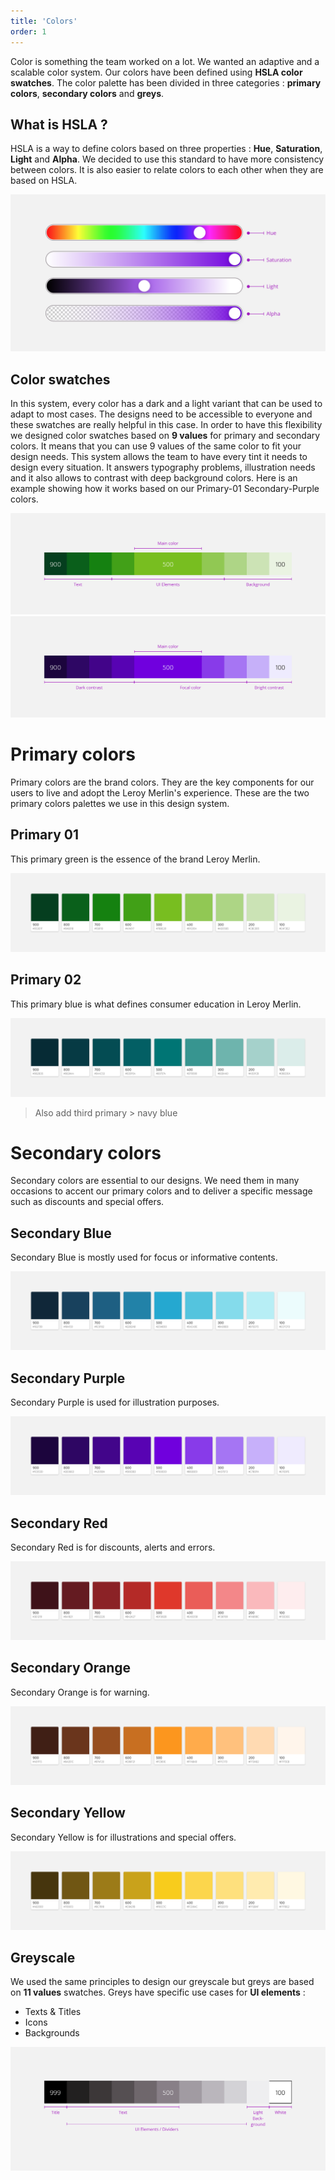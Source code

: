 ```yaml
---
title: 'Colors'
order: 1
---
```


Color is something the team worked on a lot. We wanted an adaptive and a scalable color system. Our colors have been defined using **HSLA color swatches**. The color palette has been divided in three categories : **primary colors**, **secondary colors** and **greys**.

## What is HSLA ?
HSLA is a way to define colors based on three properties : **Hue**, **Saturation**, **Light** and **Alpha**. We decided to use this standard to have more consistency between colors. It is also easier to relate colors to each other when they are based on HSLA.

![hslaVisual](HslaGrey.png)

## Color swatches
In this system, every color has a dark and a light variant that can be used to adapt to most cases. The designs need to be accessible to everyone and these swatches are really helpful in this case. In order to have this flexibility we designed color swatches based on **9 values** for primary and secondary colors. It means that you can use 9 values of the same color to fit your design needs. This system allows the team to have every tint it needs to design every situation. It answers typography problems, illustration needs and it also allows to contrast with deep background colors. Here is an example showing how it works based on our Primary-01 Secondary-Purple colors.

![Primary-01](Primary-01.jpg)
<br>
![Primary-02](Primary-02.jpg)

# Primary colors
Primary colors are the brand colors. They are the key components for our users to live and adopt the Leroy Merlin's experience. These are the two primary colors palettes we use in this design system.

## Primary 01
This primary green is the essence of the brand Leroy Merlin.

![Primary01ColorPalette](Primary01ColorPalette.png)

## Primary 02
This primary blue is what defines consumer education in Leroy Merlin.

![Primary02ColorPalette](Primary02ColorPalette.png)

>Also add third primary > navy blue

# Secondary colors
Secondary colors are essential to our designs. We need them in many occasions to accent our primary colors and to deliver a specific message such as discounts and special offers.

## Secondary Blue
Secondary Blue is mostly used for focus or informative contents.

![SecondaryBlueColorPalette](SecondaryBlueColorPalette.png)

## Secondary Purple
Secondary Purple is used for illustration purposes.

![SecondaryPurpleColorPalette](SecondaryPurpleColorPalette.png)

## Secondary Red
Secondary Red is for discounts, alerts and errors.

![SecondaryRedColorPalette](SecondaryRedColorPalette.png)

## Secondary Orange
Secondary Orange is for warning.

![SecondaryOrangeColorPalette](SecondaryOrangeColorPalette.png)

## Secondary Yellow
Secondary Yellow is for illustrations and special offers.

![SecondaryYellowColorPalette](SecondaryYellowColorPalette.png)

## Greyscale
We used the same principles to design our greyscale but greys are based on **11 values** swatches. Greys have specific use cases for **UI elements** :
* Texts & Titles
* Icons
* Backgrounds

![Greyscale](Greyscale.png)
